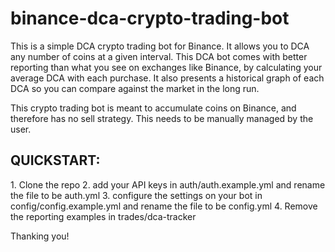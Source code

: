 # binance-dca-crypto-trading-bot
This is a simple DCA crypto trading bot for Binance. It allows you to DCA any number of coins at a given interval.
This DCA bot comes with better reporting than what you see on exchanges like Binance, by calculating your average DCA with each purchase.
It also presents a historical graph of each DCA so you can compare against the market in the long run.

This crypto trading bot is meant to accumulate coins on Binance, and therefore has no sell strategy. This needs to be manually managed by the user.

<h2>QUICKSTART:</h2>
1. Clone the repo
2. add your API keys in auth/auth.example.yml and rename the file to be auth.yml
3. configure the settings on your bot in config/config.example.yml and rename the file to be config.yml
4. Remove the reporting examples in trades/dca-tracker

Thanking you!
